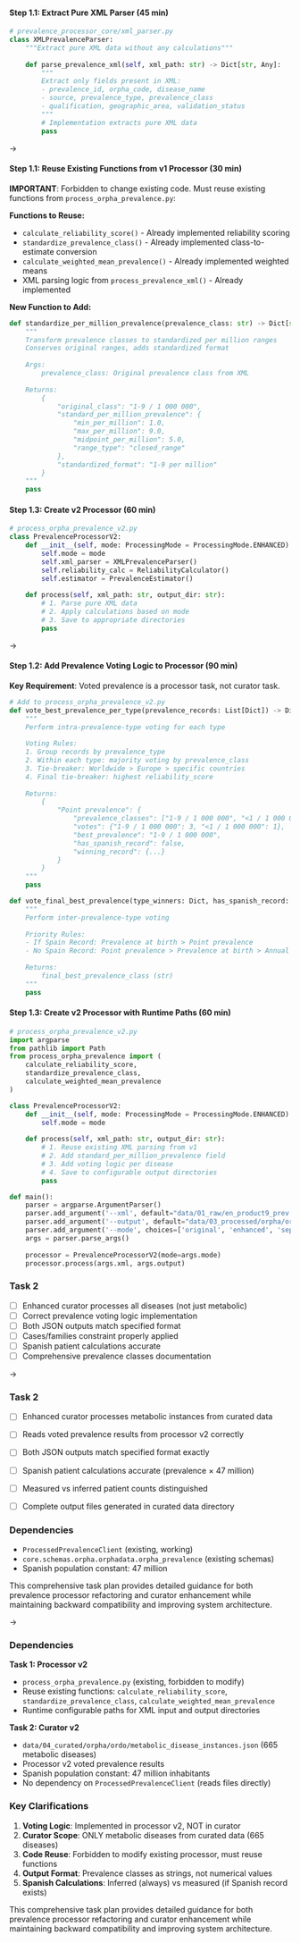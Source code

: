 
#### **Step 1.1: Extract Pure XML Parser (45 min)**
```python
# prevalence_processor_core/xml_parser.py
class XMLPrevalenceParser:
    """Extract pure XML data without any calculations"""
    
    def parse_prevalence_xml(self, xml_path: str) -> Dict[str, Any]:
        """
        Extract only fields present in XML:
        - prevalence_id, orpha_code, disease_name
        - source, prevalence_type, prevalence_class
        - qualification, geographic_area, validation_status
        """
        # Implementation extracts pure XML data
        pass
```

->

#### **Step 1.1: Reuse Existing Functions from v1 Processor (30 min)**
**IMPORTANT**: Forbidden to change existing code. Must reuse existing functions from `process_orpha_prevalence.py`:

**Functions to Reuse:**
- `calculate_reliability_score()` - Already implemented reliability scoring
- `standardize_prevalence_class()` - Already implemented class-to-estimate conversion  
- `calculate_weighted_mean_prevalence()` - Already implemented weighted means
- XML parsing logic from `process_prevalence_xml()` - Already implemented

**New Function to Add:**
```python
def standardize_per_million_prevalence(prevalence_class: str) -> Dict[str, Any]:
    """
    Transform prevalence classes to standardized per million ranges
    Conserves original ranges, adds standardized format
    
    Args:
        prevalence_class: Original prevalence class from XML
        
    Returns:
        {
            "original_class": "1-9 / 1 000 000",
            "standard_per_million_prevalence": {
                "min_per_million": 1.0,
                "max_per_million": 9.0,
                "midpoint_per_million": 5.0,
                "range_type": "closed_range"
            },
            "standardized_format": "1-9 per million"
        }
    """
    pass
```



#### **Step 1.3: Create v2 Processor (60 min)**
```python
# process_orpha_prevalence_v2.py
class PrevalenceProcessorV2:
    def __init__(self, mode: ProcessingMode = ProcessingMode.ENHANCED):
        self.mode = mode
        self.xml_parser = XMLPrevalenceParser()
        self.reliability_calc = ReliabilityCalculator()
        self.estimator = PrevalenceEstimator()
    
    def process(self, xml_path: str, output_dir: str):
        # 1. Parse pure XML data
        # 2. Apply calculations based on mode
        # 3. Save to appropriate directories
        pass
```

->

#### **Step 1.2: Add Prevalence Voting Logic to Processor (90 min)**
**Key Requirement**: Voted prevalence is a processor task, not curator task.

```python
# Add to process_orpha_prevalence_v2.py
def vote_best_prevalence_per_type(prevalence_records: List[Dict]) -> Dict[str, Dict]:
    """
    Perform intra-prevalence-type voting for each type
    
    Voting Rules:
    1. Group records by prevalence_type
    2. Within each type: majority voting by prevalence_class
    3. Tie-breaker: Worldwide > Europe > specific countries
    4. Final tie-breaker: highest reliability_score
    
    Returns:
        {
            "Point prevalence": {
                "prevalence_classes": ["1-9 / 1 000 000", "<1 / 1 000 000"],
                "votes": {"1-9 / 1 000 000": 3, "<1 / 1 000 000": 1},
                "best_prevalence": "1-9 / 1 000 000",
                "has_spanish_record": false,
                "winning_record": {...}
            }
        }
    """
    pass

def vote_final_best_prevalence(type_winners: Dict, has_spanish_record: bool) -> str:
    """
    Perform inter-prevalence-type voting
    
    Priority Rules:
    - If Spain Record: Prevalence at birth > Point prevalence
    - No Spain Record: Point prevalence > Prevalence at birth > Annual incidence > Lifetime prevalence > Cases/families
    
    Returns:
        final_best_prevalence_class (str)
    """
    pass
```

#### **Step 1.3: Create v2 Processor with Runtime Paths (60 min)**
```python
# process_orpha_prevalence_v2.py
import argparse
from pathlib import Path
from process_orpha_prevalence import (
    calculate_reliability_score,
    standardize_prevalence_class, 
    calculate_weighted_mean_prevalence
)

class PrevalenceProcessorV2:
    def __init__(self, mode: ProcessingMode = ProcessingMode.ENHANCED):
        self.mode = mode
        
    def process(self, xml_path: str, output_dir: str):
        # 1. Reuse existing XML parsing from v1
        # 2. Add standard_per_million_prevalence field
        # 3. Add voting logic per disease
        # 4. Save to configurable output directories
        pass

def main():
    parser = argparse.ArgumentParser()
    parser.add_argument('--xml', default="data/01_raw/en_product9_prev.xml")
    parser.add_argument('--output', default="data/03_processed/orpha/orphadata/orpha_prevalence_v2")
    parser.add_argument('--mode', choices=['original', 'enhanced', 'separate'], default='enhanced')
    args = parser.parse_args()
    
    processor = PrevalenceProcessorV2(mode=args.mode)
    processor.process(args.xml, args.output)
```















### **Task 2**  
- [ ] Enhanced curator processes all diseases (not just metabolic)
- [ ] Correct prevalence voting logic implementation
- [ ] Both JSON outputs match specified format
- [ ] Cases/families constraint properly applied
- [ ] Spanish patient calculations accurate
- [ ] Comprehensive prevalence classes documentation

->

### **Task 2**  
- [ ] Enhanced curator processes metabolic instances from curated data
- [ ] Reads voted prevalence results from processor v2 correctly
- [ ] Both JSON outputs match specified format exactly
- [ ] Spanish patient calculations accurate (prevalence × 47 million)
- [ ] Measured vs inferred patient counts distinguished
- [ ] Complete output files generated in curated data directory










### **Dependencies**
- `ProcessedPrevalenceClient` (existing, working)
- `core.schemas.orpha.orphadata.orpha_prevalence` (existing schemas)
- Spanish population constant: 47 million

This comprehensive task plan provides detailed guidance for both prevalence processor refactoring and curator enhancement while maintaining backward compatibility and improving system architecture.

->

### **Dependencies**

**Task 1: Processor v2**
- `process_orpha_prevalence.py` (existing, forbidden to modify)
- Reuse existing functions: `calculate_reliability_score`, `standardize_prevalence_class`, `calculate_weighted_mean_prevalence`
- Runtime configurable paths for XML input and output directories

**Task 2: Curator v2**
- `data/04_curated/orpha/ordo/metabolic_disease_instances.json` (665 metabolic diseases)
- Processor v2 voted prevalence results
- Spanish population constant: 47 million inhabitants
- No dependency on `ProcessedPrevalenceClient` (reads files directly)

### **Key Clarifications**

1. **Voting Logic**: Implemented in processor v2, NOT in curator
2. **Curator Scope**: ONLY metabolic diseases from curated data (665 diseases)
3. **Code Reuse**: Forbidden to modify existing processor, must reuse functions
4. **Output Format**: Prevalence classes as strings, not numerical values
5. **Spanish Calculations**: Inferred (always) vs measured (if Spanish record exists)

This comprehensive task plan provides detailed guidance for both prevalence processor refactoring and curator enhancement while maintaining backward compatibility and improving system architecture.